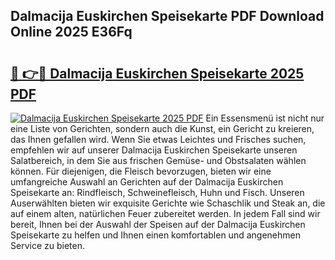 ## Dalmacija Euskirchen Speisekarte PDF Download Online 2025 E36Fq

# <h2><a href="http://gc9at6.nevu.top/?p=Dalmacija+Euskirchen+Speisekarte">🔗 👉🔴 Dalmacija Euskirchen Speisekarte 2025 PDF</a></h2>

[![Dalmacija Euskirchen Speisekarte 2025 PDF](https://i.imgur.com/dBaPXMq.png)](http://gc9at6.nevu.top/?p=Dalmacija+Euskirchen+Speisekarte)
Ein Essensmenü ist nicht nur eine Liste von Gerichten, sondern auch die Kunst, ein Gericht zu kreieren, das Ihnen gefallen wird. Wenn Sie etwas Leichtes und Frisches suchen, empfehlen wir auf unserer Dalmacija Euskirchen Speisekarte unseren Salatbereich, in dem Sie aus frischen Gemüse- und Obstsalaten wählen können. Für diejenigen, die Fleisch bevorzugen, bieten wir eine umfangreiche Auswahl an Gerichten auf der Dalmacija Euskirchen Speisekarte an: Rindfleisch, Schweinefleisch, Huhn und Fisch. Unseren Auserwählten bieten wir exquisite Gerichte wie Schaschlik und Steak an, die auf einem alten, natürlichen Feuer zubereitet werden. In jedem Fall sind wir bereit, Ihnen bei der Auswahl der Speisen auf der Dalmacija Euskirchen Speisekarte zu helfen und Ihnen einen komfortablen und angenehmen Service zu bieten.
